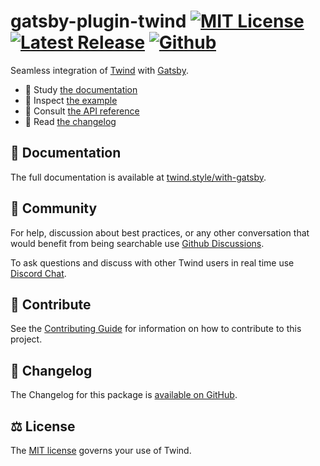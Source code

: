 # gatsby-plugin-twind [![MIT License](https://flat.badgen.net/github/license/tw-in-js/twind)](https://github.com/tw-in-js/twind/blob/main/LICENSE) [![Latest Release](https://flat.badgen.net/npm/v/gatsby-plugin-twind?icon=npm&label&cache=10800&color=blue)](https://www.npmjs.com/package/gatsby-plugin-twind) [![Github](https://flat.badgen.net/badge/icon/tw-in-js%2Ftwind%23with-gatsby?icon=github&label)](https://github.com/tw-in-js/twind/tree/main/packages/with-gatsby)

Seamless integration of [Twind](https://twind.style) with [Gatsby](https://github.com/gatsbyjs/gatsby).

- 📖 Study [the documentation](https://twind.style/with-gatsby)
- 🧭 Inspect [the example](https://github.com/tw-in-js/twind/tree/main/examples/with-gatsby)
- 📓 Consult [the API reference](https://twind.style/packages/gatsby-plugin-twind)
- 📜 Read [the changelog](https://github.com/tw-in-js/twind/tree/main/packages/with-gatsby/CHANGELOG.md)

## 📖 Documentation

The full documentation is available at [twind.style/with-gatsby](https://twind.style/with-gatsby).

## 💬 Community

For help, discussion about best practices, or any other conversation that would benefit from being searchable use [Github Discussions](https://github.com/tw-in-js/twind/discussions).

To ask questions and discuss with other Twind users in real time use [Discord Chat](https://chat.twind.style).

## 🧱 Contribute

See the [Contributing Guide](../../CONTRIBUTING.md) for information on how to contribute to this project.

## 📜 Changelog

The Changelog for this package is [available on GitHub](https://github.com/tw-in-js/twind/tree/main/packages/with-gatsby/CHANGELOG.md).

## ⚖️ License

The [MIT license](https://github.com/tw-in-js/twind/blob/main/LICENSE) governs your use of Twind.
